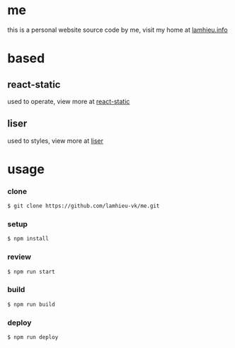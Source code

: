 # me

this is a personal website source code by me, visit my home at [lamhieu.info](https://lamhieu.info)

# based

## react-static

used to operate, view more at [react-static](https://github.com/nozzle/react-static)

## liser

used to styles, view more at [liser](https://github.com/lamhieu-vk/liser)

# usage

### clone

```bash
$ git clone https://github.com/lamhieu-vk/me.git
```

### setup

```bash
$ npm install
```

### review

```bash
$ npm run start
```

### build

```bash
$ npm run build
```

### deploy

```bash
$ npm run deploy
```
